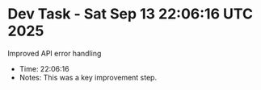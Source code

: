 # Dev Task - Sat Sep 13 22:06:16 UTC 2025
Improved API error handling
- Time: 22:06:16
- Notes: This was a key improvement step.

